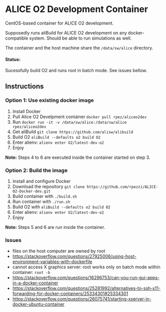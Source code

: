 # ALICE O2 Development Container

CentOS-based container for ALICE O2 development.

Supposedly runs aliBuild for ALICE O2 development on any docker-compatible system. 
Should be able to run simulations as well.

The container and the host machine share the `/data/sw/alice` directory. 

#### Status: 

Sucessfully build O2 and runs root in batch mode. See issues bellow.

## Instructions

### Option 1: Use existing docker image

1. Install Docker
2. Pull Alice O2 Develpment container 
     `docker pull rpez/aliceo2dev`
3. Run 
    `docker run -it -v /data/sw/alice:/data/sw/alice rpez/aliceo2dev`
4. Get aliBuild 
    `git clone https://github.com/alisw/alibuild`
5. Build O2 
    `aliBuild --defaults o2 build O2`
6. Enter alienv: 
     `alienv enter O2/latest-dev-o2`
7. Enjoy

__Note:__ Steps 4 to 6 are executed inside the container started on step 3.

### Option 2: Build the image

1. Install and configure Docker
2. Download the repository
    `git clone https://github.com/rpezzi/ALICE-O2-Docker-dev.git`
3. Build container with 
    `./build.sh`
4. Run container with 
    `./run.sh`
5. Build O2 with 
    `aliBuild --defaults o2 build O2`
6. Enter alienv: 
    `alienv enter O2/latest-dev-o2`
7. Enjoy

__Note:__ Steps 5 and 6 are run inside the container.

### Issues

* files on the host computer are owned by root
 * https://stackoverflow.com/questions/27925006/using-host-environment-variables-with-dockerfile
* cannot access X graphics server: root works only on batch mode within container: `root -b`
 * https://stackoverflow.com/questions/16296753/can-you-run-gui-apps-in-a-docker-container
 * https://stackoverflow.com/questions/25281992/alternatives-to-ssh-x11-forwarding-for-docker-containers/25334301#25334301 
 * https://stackoverflow.com/questions/26075741/starting-xserver-in-docker-ubuntu-container

